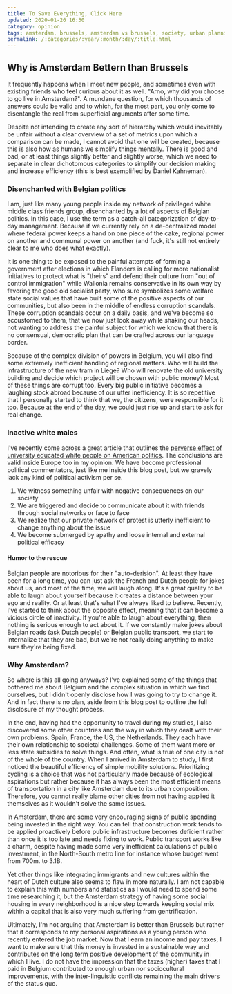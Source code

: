 ```yaml
---
title: To Save Everything, Click Here
updated: 2020-01-26 16:30
category: opinion
tags: amsterdam, brussels, amsterdam vs brussels, society, urban planning, opinion, belgium, flemish, walloon
permalink: /:categories/:year/:month/:day/:title.html
---
```


## Why is Amsterdam Bettern than Brussels
It frequently happens when I meet new people, and sometimes even with existing friends who feel curious about it as well. "Arno, why did you choose to go live in Amsterdam?". A mundane question, for which thousands of answers could be valid and to which, for the most part, you only come to disentangle the real from superficial arguments after some time. 

Despite not intending to create any sort of hierarchy which would inevitably be unfair without a clear overview of a set of metrics upon which a comparison can be made, I cannot avoid that one will be created, because this is also how as humans we simplify things mentally. There is good and bad, or at least things slightly better and slightly worse, which we need to separate in clear dichotomous categories to simplify our decision making and increase efficiency (this is best exemplified by Daniel Kahneman).

### Disenchanted with Belgian politics
I am, just like many young people inside my network of privileged white middle class friends group, disenchanted by a lot of aspects of Belgian politics. In this case, I use the term as a catch-all categorization of day-to-day management. Because if we currently rely on a de-centralized model where federal power keeps a hand on one piece of the cake, regional power on another and communal power on another (and fuck, it's still not entirely clear to me who does what exactly).

It is one thing to be exposed to the painful attempts of forming a government after elections in which Flanders is calling for more nationalist initiatives to protect what is "theirs" and defend their culture from "out of control immigration" while Wallonia remains conservative in its own way by favoring the good old socialist party, who sure symbolizes some welfare state social values that have built some of the positive aspects of our communities, but also been in the middle of endless corruption scandals. These corruption scandals occur on a daily basis, and we've become so accustomed to them, that we now just look away while shaking our heads, not wanting to address the painful subject for which we know that there is no consensual, democratic plan that can be crafted across our language border. 

Because of the complex division of powers in Belgium, you will also find some extremely inefficient handling of regional matters. Who will build the infrastructure of the new tram in Liege? Who will renovate the old university building and decide which project will be chosen with public money? Most of these things are corrupt too. Every big public initiative becomes a laughing stock abroad because of our utter inefficiency. It is so repetitive that I personally started to think that we, the citizens, were responsible for it too. Because at the end of the day, we could just rise up and start to ask for real change. 

### Inactive white males
I've recently come across a great article that outlines the [perverse effect of university educated white people on American politics](https://www.theatlantic.com/ideas/archive/2020/01/political-hobbyists-are-ruining-politics/605212/). The conclusions are valid inside Europe too in my opinion. We have become professional political commentators, just like me inside this blog post, but we gravely lack any kind of political activism per se. 

1. We witness something unfair with negative consequences on our society
2. We are triggered and decide to communicate about it with friends through social networks or face to face
3. We realize that our private network of protest is utterly inefficient to change anything about the issue
4. We become submerged by apathy and loose internal and external political efficacy

#### Humor to the rescue
Belgian people are notorious for their "auto-derision". At least they have been for a long time, you can just ask the French and Dutch people for jokes about us, and most of the time, we will laugh along. It's a great quality to be able to laugh about yourself because it creates a distance between your ego and reality. Or at least that's what I've always liked to believe. Recently, I've started to think about the opposite effect, meaning that it can become a vicious circle of inactivity. If you're able to laugh about everything, then nothing is serious enough to act about it. If we constantly make jokes about Belgian roads (ask Dutch people) or Belgian public transport, we start to internalize that they are bad, but we're not really doing anything to make sure they're being fixed. 

### Why Amsterdam?
So where is this all going anyways? I've explained some of the things that bothered me about Belgium and the complex situation in which we find ourselves, but I didn't openly disclose how I was going to try to change it. And in fact there is no plan, aside from this blog post to outline the full disclosure of my thought process. 

In the end, having had the opportunity to travel during my studies, I also discovered some other countries and the way in which they dealt with their own problems. Spain, France, the US, the Netherlands. They each have their own relationship to societal challenges. Some of them want more or less state subsidies to solve things. And often, what is true of one city is not of the whole of the country. When I arrived in Amsterdam to study, I first noticed the beautiful efficiency of simple mobility solutions. Prioritizing cycling is a choice that was not particularly made because of ecological aspirations but rather because it has always been the most efficient means of transportation in a city like Amsterdam due to its urban composition. Therefore, you cannot really blame other cities from not having applied it themselves as it wouldn't solve the same issues. 

In Amsterdam, there are some very encouraging signs of public spending being invested in the right way. You can tell that construction work tends to be applied proactively before public infrastructure becomes deficient rather than once it is too late and needs fixing to work. Public transport works like a charm, despite having made some very inefficient calculations of public investment, in the North-South metro line for instance whose budget went from 700m. to 3.1B. 

Yet other things like integrating immigrants and new cultures within the heart of Dutch culture also seems to flaw in more naturally. I am not capable to explain this with numbers and statistics as I would need to spend some time researching it, but the Amsterdam strategy of having some social housing in every neighborhood is a nice step towards keeping social mix within a capital that is also very much suffering from gentrification.

Ultimately, I'm not arguing that Amsterdam is better than Brussels but rather that it corresponds to my personal aspirations as a young person who recently entered the job market. Now that I earn an income and pay taxes, I want to make sure that this money is invested in a sustainable way and contributes on the long term positive development of the community in which I live. I do not have the impression that the taxes  (higher) taxes that I paid in Belgium contributed to enough urban nor sociocultural improvements, with the inter-linguistic conflicts remaining the main drivers of the status quo. 